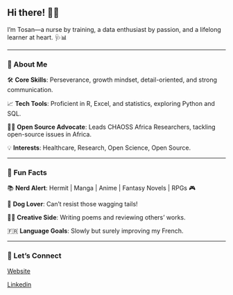## Hi there! 👋🏾

I’m Tosan—a nurse by training, a data enthusiast by passion, and a lifelong
learner at heart. 🩺📊

---

### 🌟 About Me

🛠️ **Core Skills**: Perseverance, growth mindset, detail-oriented, and strong communication.

📈 **Tech Tools**: Proficient in R, Excel, and statistics, exploring Python and SQL.

🤝🏾 **Open Source Advocate**: Leads CHAOSS Africa Researchers, tackling
open-source issues in Africa.

💡 **Interests**: Healthcare, Research, Open Science, Open Source.

---

### 🌟 Fun Facts

📚 **Nerd Alert**: Hermit | Manga | Anime | Fantasy Novels | RPGs 🎮

🐶 **Dog Lover**: Can’t resist those wagging tails!

✍🏾 **Creative Side**: Writing poems and reviewing others’ works.

🇫🇷 **Language Goals**: Slowly but surely improving my French.

---

### 🚀 Let’s Connect

[Website](https://tosan-okome.github.io/the_data_nurse/)

[Linkedin](http://www.linkedin.com/in/tosan-okome-860105203)
